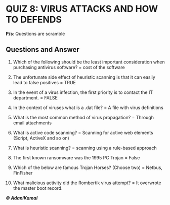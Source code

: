 # QUIZ 8: VIRUS ATTACKS AND HOW TO DEFENDS

**P/s**: Questions are scramble

## Questions and Answer

1.	Which of the following should be the least important consideration when purchasing antivirus software? = cost of the software

2.	The unfortunate side effect of heuristic scanning is that it can easily lead to false positives = TRUE

3.	In the event of a virus infection, the first priority is to contact the IT department. = FALSE

4.	In the context of viruses what is a .dat file? = A file with virus definitions

5.	What is the most common method of virus propagation? = Through email attachments

6.	What is active code scanning? = Scanning for active web elements (Script, ActiveX and so on)

7.	 What is heuristic scanning? = scanning using a rule-based approach

8.	The first known ransomware was the 1995 PC Trojan = False

9.	Which of the below are famous Trojan Horses? (Choose two) = Netbus, FinFisher

10.	What malicious activity did the Rombertik virus attempt? = It overwrote the master boot record.


**_© AdaniKamal_**
